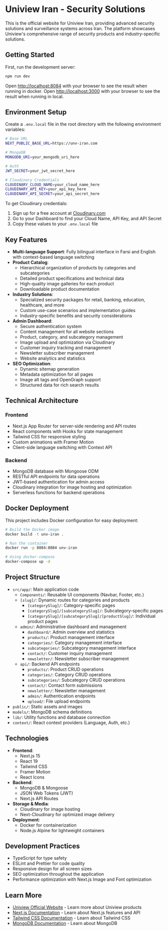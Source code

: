 # Uniview Iran - Security Solutions

This is the official website for Uniview Iran, providing advanced security solutions and surveillance systems across Iran. The platform showcases Uniview's comprehensive range of security products and industry-specific solutions.

## Getting Started

First, run the development server:

```bash
npm run dev
```

Open [http://localhost:8084](http://localhost:8084) with your browser to see the result when running in docker.
Open [http://localhost:3000](http://localhost:3000) with your browser to see the result when running in local.

## Environment Setup

Create a `.env.local` file in the root directory with the following environment variables:

```bash
# Base URL
NEXT_PUBLIC_BASE_URL=https://unv-iran.com

# MongoDB
MONGODB_URI=your_mongodb_uri_here

# Auth
JWT_SECRET=your_jwt_secret_here

# Cloudinary Credentials
CLOUDINARY_CLOUD_NAME=your_cloud_name_here
CLOUDINARY_API_KEY=your_api_key_here
CLOUDINARY_API_SECRET=your_api_secret_here
```

To get Cloudinary credentials:
1. Sign up for a free account at [Cloudinary.com](https://cloudinary.com)
2. Go to your Dashboard to find your Cloud Name, API Key, and API Secret
3. Copy these values to your `.env.local` file

## Key Features

- **Multi-language Support**: Fully bilingual interface in Farsi and English with context-based language switching
- **Product Catalog**: 
  - Hierarchical organization of products by categories and subcategories
  - Detailed product specifications and technical data
  - High-quality image galleries for each product
  - Downloadable product documentation
- **Industry Solutions**:
  - Specialized security packages for retail, banking, education, healthcare, and more
  - Custom use-case scenarios and implementation guides
  - Industry-specific benefits and security considerations
- **Admin Dashboard**:
  - Secure authentication system
  - Content management for all website sections
  - Product, category, and subcategory management
  - Image upload and optimization via Cloudinary
  - Customer inquiry tracking and management
  - Newsletter subscriber management
  - Website analytics and statistics
- **SEO Optimization**:
  - Dynamic sitemap generation
  - Metadata optimization for all pages
  - Image alt tags and OpenGraph support
  - Structured data for rich search results

## Technical Architecture

### Frontend
- Next.js App Router for server-side rendering and API routes
- React components with Hooks for state management
- Tailwind CSS for responsive styling
- Custom animations with Framer Motion
- Client-side language switching with Context API

### Backend
- MongoDB database with Mongoose ODM
- RESTful API endpoints for data operations
- JWT-based authentication for admin access
- Cloudinary integration for image hosting and optimization
- Serverless functions for backend operations

## Docker Deployment

This project includes Docker configuration for easy deployment:

```bash
# Build the Docker image
docker build -t unv-iran .

# Run the container
docker run -p 8084:8084 unv-iran

# Using docker-compose
docker-compose up -d
```

## Project Structure

- `src/app/`: Main application code
  - `Components/`: Reusable UI components (Navbar, Footer, etc.)
  - `[slug]/`: Dynamic routes for categories and products
    - `[categorySlug]/`: Category-specific pages
    - `[categorySlug]/[subcategorySlug]/`: Subcategory-specific pages
    - `[categorySlug]/[subcategorySlug]/[productSlug]/`: Individual product pages
  - `admin/`: Administrative dashboard and management
    - `dashboard/`: Admin overview and statistics
    - `products/`: Product management interface
    - `categories/`: Category management interface
    - `subcategories/`: Subcategory management interface
    - `contact/`: Customer inquiry management
    - `newsletter/`: Newsletter subscriber management
  - `api/`: Backend API endpoints
    - `products/`: Product CRUD operations
    - `categories/`: Category CRUD operations
    - `subcategories/`: Subcategory CRUD operations
    - `contact/`: Contact form submissions
    - `newsletter/`: Newsletter management
    - `admin/`: Authentication endpoints
    - `upload/`: File upload endpoints
- `public/`: Static assets and images
- `models/`: MongoDB schema definitions
- `lib/`: Utility functions and database connection
- `context/`: React context providers (Language, Auth, etc.)

## Technologies

- **Frontend**:
  - Next.js 15
  - React 19
  - Tailwind CSS
  - Framer Motion
  - React Icons
- **Backend**:
  - MongoDB & Mongoose
  - JSON Web Tokens (JWT)
  - Next.js API Routes
- **Storage & Media**:
  - Cloudinary for image hosting
  - Next-Cloudinary for optimized image delivery
- **Deployment**:
  - Docker for containerization
  - Node.js Alpine for lightweight containers

## Development Practices

- TypeScript for type safety
- ESLint and Prettier for code quality
- Responsive design for all screen sizes
- SEO optimization throughout the application
- Performance optimization with Next.js Image and Font optimization

## Learn More

- [Uniview Official Website](https://en.uniview.com/) - Learn more about Uniview products
- [Next.js Documentation](https://nextjs.org/docs) - Learn about Next.js features and API
- [Tailwind CSS Documentation](https://tailwindcss.com/docs) - Learn about Tailwind CSS
- [MongoDB Documentation](https://docs.mongodb.com/) - Learn about MongoDB
